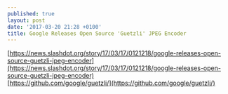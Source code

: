 ```yaml
---
published: true
layout: post
date: '2017-03-20 21:28 +0100'
title: Google Releases Open Source 'Guetzli' JPEG Encoder
---
```

[https://news.slashdot.org/story/17/03/17/0121218/google-releases-open-source-guetzli-jpeg-encoder](https://news.slashdot.org/story/17/03/17/0121218/google-releases-open-source-guetzli-jpeg-encoder)  
[https://github.com/google/guetzli/](https://github.com/google/guetzli/)  

